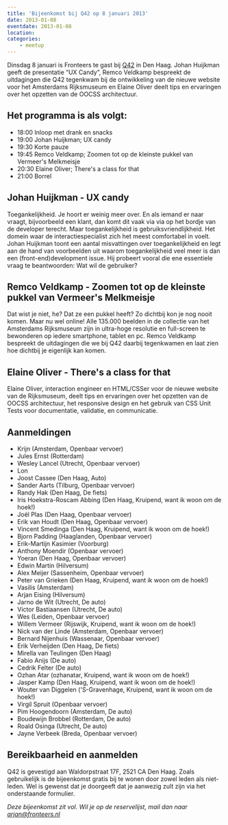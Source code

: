 ```yaml
---
title: 'Bijeenkomst bij Q42 op 8 januari 2013'
date: 2013-01-08
eventdate: 2013-01-08
location:
categories:
    - meetup
---
```


Dinsdag 8 januari is Fronteers te gast bij [Q42](http://www.q42.nl) in Den Haag. Johan Huijkman geeft de presentatie “UX Candy”, Remco Veldkamp bespreekt de uitdagingen die Q42 tegenkwam bij de ontwikkeling van de nieuwe website voor het Amsterdams Rijksmuseum en Elaine Oliver deelt tips en ervaringen over het opzetten van de OOCSS architectuur.

## Het programma is als volgt:

-   18:00 Inloop met drank en snacks
-   19:00 Johan Huijkman; UX candy
-   19:30 Korte pauze
-   19:45 Remco Veldkamp; Zoomen tot op de kleinste pukkel van Vermeer's Melkmeisje
-   20:30 Elaine Oliver; There's a class for that
-   21:00 Borrel

## Johan Huijkman - UX candy

Toegankelijkheid. Je hoort er weinig meer over. En als iemand er naar vraagt, bijvoorbeeld een klant, dan komt dit vaak via via op het bordje van de developer terecht. Maar toegankelijkheid is gebruiksvriendlijkheid. Het domein waar de interactiespecialist zich het meest comfortabel in voelt. Johan Huijkman toont een aantal misvattingen over toegankelijkheid en legt aan de hand van voorbeelden uit waarom toegankelijkheid veel meer is dan een (front-end)development issue. Hij probeert vooral die ene essentiele vraag te beantwoorden: Wat wil de gebruiker?

## Remco Veldkamp - Zoomen tot op de kleinste pukkel van Vermeer's Melkmeisje

Dat wist je niet, he? Dat ze een pukkel heeft? Zo dichtbij kon je nog nooit komen. Maar nu wel online! Alle 135.000 beelden in de collectie van het Amsterdams Rijksmuseum zijn in ultra-hoge resolutie en full-screen te bewonderen op iedere smartphone, tablet en pc. Remco Veldkamp bespreekt de uitdagingen die we bij Q42 daarbij tegenkwamen en laat zien hoe dichtbij je eigenlijk kan komen.

## Elaine Oliver - There's a class for that

Elaine Oliver, interaction engineer en HTML/CSSer voor de nieuwe website van de Rijksmuseum, deelt tips en ervaringen over het opzetten van de OOCSS architectuur, het responsive design en het gebruik van CSS Unit Tests voor documentatie, validatie, en communicatie.

## Aanmeldingen

-   Krijn (Amsterdam, Openbaar vervoer)
-   Jules Ernst (Rotterdam)
-   Wesley Lancel (Utrecht, Openbaar vervoer)
-   Lon
-   Joost Cassee (Den Haag, Auto)
-   Sander Aarts (Tilburg, Openbaar vervoer)
-   Randy Hak (Den Haag, De fiets)
-   Iris Hoekstra-Roscam Abbing (Den Haag, Kruipend, want ik woon om de hoek!)
-   Joël Plas (Den Haag, Openbaar vervoer)
-   Erik van Houdt (Den Haag, Openbaar vervoer)
-   Vincent Smedinga (Den Haag, Kruipend, want ik woon om de hoek!)
-   Bjorn Padding (Haaglanden, Openbaar vervoer)
-   Erik-Martijn Kasimier (Voorburg)
-   Anthony Moendir (Openbaar vervoer)
-   Yoeran (Den Haag, Openbaar vervoer)
-   Edwin Martin (Hilversum)
-   Alex Meijer (Sassenheim, Openbaar vervoer)
-   Peter van Grieken (Den Haag, Kruipend, want ik woon om de hoek!)
-   Vasilis (Amsterdam)
-   Arjan Eising (Hilversum)
-   Jarno de Wit (Utrecht, De auto)
-   Victor Bastiaansen (Utrecht, De auto)
-   Wes (Leiden, Openbaar vervoer)
-   Willem Vermeer (Rijswijk, Kruipend, want ik woon om de hoek!)
-   Nick van der Linde (Amsterdam, Openbaar vervoer)
-   Bernard Nijenhuis (Wassenaar, Openbaar vervoer)
-   Erik Verheijden (Den Haag, De fiets)
-   Mirella van Teulingen (Den Haag)
-   Fabio Anijs (De auto)
-   Cedrik Felter (De auto)
-   Ozhan Atar (ozhanatar, Kruipend, want ik woon om de hoek!)
-   Jasper Kamp (Den Haag, Kruipend, want ik woon om de hoek!)
-   Wouter van Diggelen ('S-Gravenhage, Kruipend, want ik woon om de hoek!)
-   Virgil Spruit (Openbaar vervoer)
-   Pim Hoogendoorn (Amsterdam, De auto)
-   Boudewijn Brobbel (Rotterdam, De auto)
-   Roald Osinga (Utrecht, De auto)
-   Jayne Verbeek (Breda, Openbaar vervoer)

## Bereikbaarheid en aanmelden

Q42 is gevestigd aan Waldorpstraat 17F, 2521 CA Den Haag. Zoals gebruikelijk is de bijeenkomst gratis bij te wonen door zowel leden als niet-leden. Wel is gewenst dat je doorgeeft dat je aanwezig zult zijn via het onderstaande formulier.

_Deze bijeenkomst zit vol. Wil je op de reservelijst, mail dan naar <arjan@fronteers.nl>_
